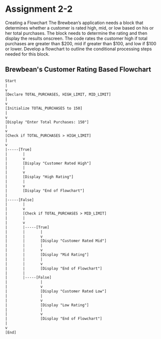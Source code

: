 # Assignment 2-2

Creating a Flowchart The Brewbean’s application needs a block that determines whether a customer is rated high, mid, or low based on his or her total purchases. The block needs to determine the rating and then display the results onscreen. The code rates the customer high if total purchases are greater than $200, mid if greater than $100, and low if $100 or lower. Develop a flowchart to outline the conditional processing steps needed for this block.

## Brewbean's Customer Rating Based Flowchart

``` txt
Start
|
v
[Declare TOTAL_PURCHASES, HIGH_LIMIT, MID_LIMIT]
|
v
[Initialize TOTAL_PURCHASES to 150]
|
v
[Display "Enter Total Purchases: 150"]
|
v
[Check if TOTAL_PURCHASES > HIGH_LIMIT]
|
v
|-----[True]
|       |
|       v
|       [Display "Customer Rated High"]
|       |
|       v
|       [Display "High Rating"]
|       |
|       v
|       [Display "End of Flowchart"]
|
|-----[False]
|       |
|       v
|       [Check if TOTAL_PURCHASES > MID_LIMIT]
|       |
|       v
|       |-----[True]
|       |       |
|       |       v
|       |       [Display "Customer Rated Mid"]
|       |       |
|       |       v
|       |       [Display "Mid Rating"]
|       |       |
|       |       v
|       |       [Display "End of Flowchart"]
|       |
|       |-----[False]
|               |
|               v
|               [Display "Customer Rated Low"]
|               |
|               v
|               [Display "Low Rating"]
|               |
|               v
|               [Display "End of Flowchart"]
|
v
[End]
```
